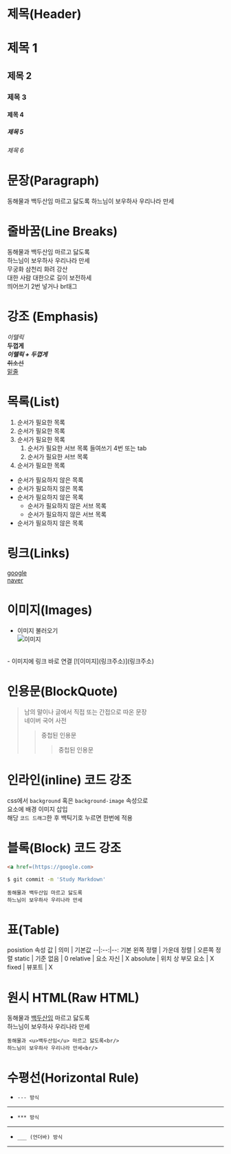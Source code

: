 # 제목(Header)

# 제목 1
## 제목 2
### 제목 3
#### 제목 4
##### 제목 5
###### 제목 6

# 문장(Paragraph)

동해물과 백두산임 마르고 닳도록
하느님이 보우하사 우리나라 만세

# 줄바꿈(Line Breaks)

동해물과 백두산임 마르고 닳도록  
하느님이 보우하사 우리나라 만세  
무궁화 삼천리 화려 강산<br/>
대한 사람 대한으로 길이 보전하세<br/>
띄어쓰기 2번 넣거나 br태그

# 강조 (Emphasis)

_이텔릭_  
**두껍게**  
**_이텔릭 + 두껍게_**  
~~취소선~~  
<u>밑줄</u>

# 목록(List)

1. 순서가 필요한 목록
1. 순서가 필요한 목록
1. 순서가 필요한 목록
    1. 순서가 필요한 서브 목록 들여쓰기 4번 또는 tab
    1. 순서가 필요한 서브 목록
1. 순서가 필요한 목록


- 순서가 필요하지 않은 목록
- 순서가 필요하지 않은 목록
- 순서가 필요하지 않은 목록
    - 순서가 필요하지 않은 서브 목록
    - 순서가 필요하지 않은 서브 목록
- 순서가 필요하지 않은 목록

# 링크(Links)

[google](https://google.com)  
[naver](https://naver.com "네이버로 이동하기")  


# 이미지(Images)
- 이미지 불러오기</br>
![이미지](링크주소)  
</br>
- 이미지에 링크 바로 연결  
[![이미지](링크주소)](링크주소)

# 인용문(BlockQuote)

> 남의 말이나 글에서 직접 또는 간접으로 따온 문장  
> 네이버 국어 사전
>> 중첩된 인용문
>>> 중첩된 인용문

# 인라인(inline) 코드 강조

css에서 `background` 혹은 `background-image` 속성으로  
요소에 배경 이미지 삽입  
해당 `코드 드래그`한 후 백틱기호 누르면 한번에 적용

# 블록(Block) 코드 강조
```html
<a href=(https://google.com>
```

```bash
$ git commit -m 'Study Markdown'
```

```plaintext
동해물과 백두산임 마르고 닳도록  
하느님이 보우하사 우리나라 만세  
```

# 표(Table)

posistion 속성
값 | 의미 | 기본값
--|:--:|--:
기본 왼쪽 정렬 | 가운데 정렬 | 오른쪽 정렬
static | 기준 없음 | 0
relative | 요소 자신 | X
absolute | 위치 상 부모 요소 | X
fixed | 뷰포트 | X

# 원시 HTML(Raw HTML)

동해물과 <u>백두산임</u> 마르고 닳도록<br/>
하느님이 보우하사 우리나라 만세<br/>  

```plaintext
동해물과 <u>백두산임</u> 마르고 닳도록<br/>
하느님이 보우하사 우리나라 만세<br/>
```


# 수평선(Horizontal Rule)

- `--- 방식`
--- 
- `*** 방식`
***
- `___ (언더바) 방식`
___